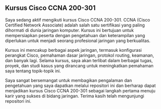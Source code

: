 ## Kursus Cisco CCNA 200-301
Saya sedang aktif mengikuti kursus Cisco CCNA 200-301. CCNA (Cisco Certified Network Associate) adalah salah satu sertifikasi yang paling dihormati di dunia jaringan komputer. Kursus ini bertujuan untuk mempersiapkan peserta dengan pengetahuan dan keterampilan yang diperlukan untuk menjadi seorang profesional jaringan yang berkualitas.

Kursus ini mencakup berbagai aspek jaringan, termasuk konfigurasi perangkat Cisco, pemahaman dasar jaringan, protokol routing, keamanan, dan banyak lagi. Selama kursus, saya akan terlibat dalam berbagai tugas, proyek, dan studi kasus yang dirancang untuk meningkatkan pemahaman saya tentang topik-topik ini.

Saya sangat bersemangat untuk membagikan pengalaman dan pengetahuan yang saya dapatkan melalui repositori ini dan berharap dapat menjadikan kursus Cisco CCNA 200-301 sebagai langkah pertama menuju karir yang sukses di bidang jaringan. Terima kasih telah mengunjungi repositori ini.
